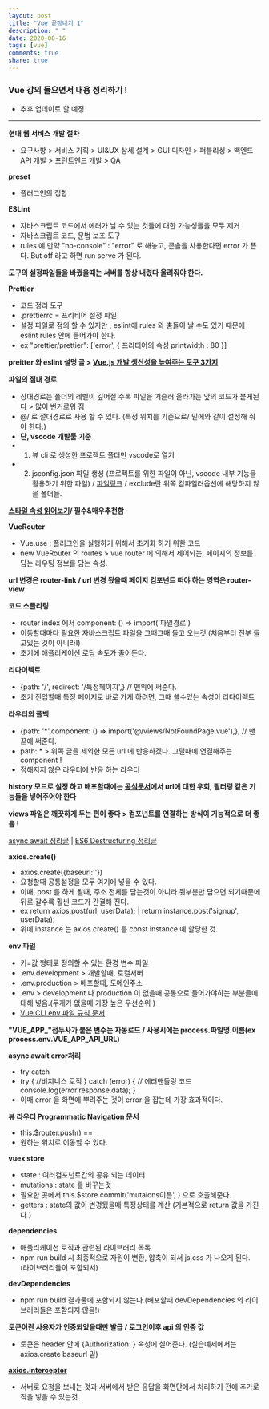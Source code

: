 ```yaml
---
layout: post
title: "Vue 끝장내기 1"
description: " "
date: 2020-08-16
tags: [vue]
comments: true
share: true
---
```



### Vue 강의 들으면서 내용 정리하기 !
- 추후 업데이트 할 예정
<hr/>

**현대 웹 서비스 개발 절차**
- 요구사항 > 서비스 기획 > UI&UX 상세 설계 > GUI 디자인 > 퍼블리싱 > 백엔드 API 개발 > 프런트엔드 개발 > QA

**preset**
- 플러그인의 집합

**ESLint**
- 자바스크립트 코드에서 에러가 날 수 있는 것들에 대한 가능성들을 모두 제거
- 자바스크립트 코드, 문법 보조 도구
- rules 에 만약 "no-console" : "error" 로 해놓고, 콘솔을 사용한다면 error 가 뜬다. But off 라고 하면 run serve 가 된다.

**도구의 설정파일들을 바꿨을때는 서버를 항상 내렸다 올려줘야 한다.**

**Prettier**
- 코드 정리 도구
- .prettierrc = 프리티어 설정 파일
- 설정 파일로 정의 할 수 있지만 , eslint에 rules 와 충돌이 날 수도 있기 때문에 eslint rules 안에 들어가야 한다.
- ex "prettier/prettier": ['error', {
    프리티어의 속성
    printwidth : 80
    }]

**preitter 와 eslint 설명 글 > [Vue.js 개발 생산성을 높여주는 도구 3가지](https://joshua1988.github.io/web-development/vuejs/boost-productivity/)**

**파일의 절대 경로**
- 상대경로는 폴더의 레벨이 깊어질 수록 파일을 거슬러 올라가는 앞의 코드가 붙게된다 > 많이 번거로워 짐
- @/ 로 절대경로로 사용 할 수 있다. (특정 위치를 기준으로/ 밑에와 같이 설정해 줘야 한다.)
- **단, vscode 개발툴 기준**
- 1. 뷰 cli 로 생성한 프로젝트 폴더만 vscode로 열기
- 2. jsconfig.json 파일 생성 (프로젝트를 위한 파일이 아닌, vscode 내부 기능을 활용하기 위한 파일) / [파일링크](https://github.com/joshua1988/vue-til/blob/complete/jsconfig.json) / exclude란 위쪽 컴파일러옵션에 해당하지 않을 폴더들.

**[스타일 속성 읽어보기](https://kr.vuejs.org/v2/style-guide/index.html)/ 필수&매우추천함**

**VueRouter**
- Vue.use : 플러그인을 실행하기 위해서 초기화 하기 위한 코드
- new VueRouter 의 routes > vue router 에 의해서 제어되는, 페이지의 정보를 담는 라우팅 정보를 담는 속성.

**url 변경은 router-link / url 변경 됬을때 페이지 컴포넌트 떠야 하는 영역은 router-view**

**코드 스플리팅**
- router index 에서  component: () => import('파일경로')
- 이동할때마다 필요한 자바스크립트 파일을 그때그때 들고 오는것 (처음부터 전부 들고있는 것이 아니라!)
- 초기에 애플리케이션 로딩 속도가 줄어든다.

**리다이렉트**
- {path: '/', redirect: '/특정페이지',} // 맨위에 써준다.
- 초기 진입할때 특정 페이지로 바로 가게 하려면, 그때 쓸수있는 속성이 리다이렉트

**라우터의 폴백**
- {path: '*',component: () => import('@/views/NotFoundPage.vue'),}, // 맨끝에 써준다.
- path: * > 위쪽 글을 제외한 모든 url 에 반응하겠다. 그럴때에 연결해주는 component ! 
- 정해지지 않은 라우터에 반응 하는 라우터

**history 모드로 설정 하고 배포할때에는 [공식문서](https://router.vuejs.org/guide/essentials/history-mode.html)에서 url에 대한 우회, 필터링 같은 기능들을 넣어주어야 한다**

**views 파일은 깨끗하게 두는 편이 좋다 > 컴포넌트를 연결하는 방식이 기능적으로 더 좋음 !**

[async await 정리글](https://joshua1988.github.io/web-development/javascript/js-async-await/) | [ES6 Destructuring 정리글](https://joshua1988.github.io/es6-online-book/destructuring.html#%ED%8A%B9%EC%A0%95-%EA%B0%9D%EC%B2%B4%EC%9D%98-%EA%B0%92%EC%9D%84-%EA%BA%BC%EB%82%B4%EC%98%A4%EB%8A%94-%EB%B0%A9%EB%B2%95)

**axios.create()**
- axios.create({baseurl:''})
- 요청할때 공통설정을 모두 여기에 넣을 수 있다.
- 이때 .post 를 하게 될때, 주소 전체를 담는것이 아니라 뒷부분만 담으면 되기때문에 뒤로 갈수록 훨씬 코드가 간결해 진다.
- ex return axios.post(url, userData); | return instance.post('signup', userData);
- 위에 instance 는 axios.create() 를 const instance 에 할당한 것.


**env 파일**
- 키=값 형태로 정의할 수 있는 환경 변수 파일
- .env.development > 개발할때, 로컬서버
- .env.production > 배포할때, 도메인주소
- .env > development 나 production 이 없을때 공통으로 들어가야하는 부분들에 대해 넣음.(두개가 없을때 가장 높은 우선순위 )
- [Vue CLI env 파일 규칙 문서](https://cli.vuejs.org/guide/mode-and-env.html#modes-and-environment-variables)

**"VUE_APP_"접두사가 붙은 변수는 자동로드 / 사용시에는 process.파일명.이름(ex process.env.VUE_APP_API_URL)**

**async await error처리**
- try catch
- try {
    //비지니스 로직
    } catch (error) {
        // 에러핸들링 코드 
        console.log(error.response.data);
    }
- 이때 error 을 화면에 뿌려주는 것이 error 을 잡는데 가장 효과적이다.

**[뷰 라우터 Programmatic Navigation 문서](https://router.vuejs.org/guide/essentials/navigation.html#programmatic-navigation)**
- this.$router.push() == <router-link to="">
- 원하는 위치로 이동할 수 있다.

**vuex store**
- state : 여러컴포넌트간의 공유 되는 데이터
- mutations : state 를 바꾸는것
- 필요한 곳에서 this.$store.commit('mutaions이름', ) 으로 호출해준다.
- getters : state의 값이 변경됬을때 특정상태를 계산 (기본적으로 return 값을 가진다.)

**dependencies**
- 애플리케이션 로직과 관련된 라이브러리 목록
- npm run build 시 최종적으로 자원이 변환, 압축이 되서 js.css 가 나오게 된다. (라이브러리들이 포함되서)

**devDependencies**
- npm run build 결과물에 포함되지 않는다.(배포할때 devDependencies 의 라이브러리들은 포함되지 않음!)

**토큰이란 사용자가 인증되었을때만 발급 / 로그인이후 api 의 인증 값**
- 토큰은 header 안에 {Authorization: } 속성에 실어준다. (실습예제에서는 axios.create baseurl 밑)

**[axios.interceptor](https://github.com/axios/axios#interceptors)**
- 서버로 요청을 보내는 것과 서버에서 받은 응답을 화면단에서 처리하기 전에 추가로직을 넣을 수 있는것.
